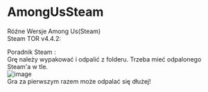 # AmongUsSteam

Róźne Wersje Among Us(Steam)                    
Steam TOR v4.4.2:

Poradnik Steam :                    
Grę należy wypakować i odpalić z folderu. Trzeba mieć odpalonego Steam'a w tle.                                                    
![image](https://github.com/Kiszonyyy/AmongUsSteam/assets/152332368/986a0077-ad86-4c22-9b75-d0a01ee72df6)                                                              
Gra za pierwszym razem może odpalać się dłużej!
